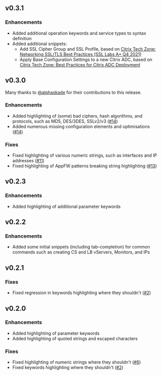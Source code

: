 ## v0.3.1

### Enhancements
* Added additional operation keywords and service types to syntax definition
* Added additional snippets:
  * Add SSL Cipher Group and SSL Profile, based on [Citrix Tech Zone: Networking SSL/TLS Best Practices (SSL Labs A+ Q4 2021)][6]
  * Apply Base Configuration Settings to a new Citrix ADC, based on [Citrix Tech Zone: Best Practices for Citrix ADC Deployment][7]

## v0.3.0

Many thanks to [@alphaskade][alphaskade] for their contributions to this release.

### Enhancements
* Added highlighting of (some) bad ciphers, hash algorithms, and protocols, such as MD5, DES/3DES, SSLv2/v3 ([#14][5])
* Added numerous missing configuration elements and optimisations ([#14][5])

### Fixes
* Fixed highlighting of various numeric strings, such as interfaces and IP addresses ([#11][3])
* Fixed highlighting of AppFW patterns breaking string highlighting ([#13][4])

## v0.2.3

### Enhancements
* Added highlighting of additional parameter keywords

## v0.2.2

### Enhancements
* Added some initial snippets (including tab-completion) for common commands such as creating CS and LB vServers, Monitors, and IPs

## v0.2.1

### Fixes
* Fixed regression in keywords highlighting where they shouldn't ([#2][1])

## v0.2.0

### Enhancements
* Added highlighting of parameter keywords
* Added highlighting of quoted strings and escaped characters

### Fixes
* Fixed highlighting of numeric strings where they shouldn't ([#6][2])
* Fixed keywords highlighting where they shouldn't ([#2][1])

[1]: https://github.com/timdenholm/vscode-netscaler/issues/2
[2]: https://github.com/timdenholm/vscode-netscaler/issues/6
[3]: https://github.com/timdenholm/vscode-netscaler/issues/11
[4]: https://github.com/timdenholm/vscode-netscaler/issues/13
[5]: https://github.com/timdenholm/vscode-netscaler/pull/14
[6]: https://docs.citrix.com/en-us/tech-zone/build/tech-papers/networking-tls-best-practices.html
[7]: https://docs.citrix.com/en-us/tech-zone/build/tech-papers/best-practices-citrix-adc-deployments.html
[alphaskade]: https://github.com/alphaskade
